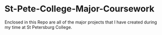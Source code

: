 # St-Pete-College-Major-Coursework

Enclosed in this Repo are all of the major projects that I have created during my time at St Petersburg College. 
